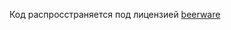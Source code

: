 Код распросстраняется под лицензией [beerware](https://ru.wikipedia.org/wiki/Donationware "wikipedia")
